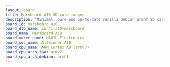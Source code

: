 ```yaml
---
layout: board
title: Marsboard A10 SD card images
description: "Minimal, pure and up-to-date vanilla Debian armhf SD card images for Marsboard A10 by HAOYU Electronics, SoC: Allwinner A10, CPU ISA: armv7"
board_id: marsboard_a10
board_dtb_name: sun4i-a10-marsboard
board_name: Marsboard A10
board_maker_name: HAOYU Electronics
board_soc_name: Allwinner A10
board_cpu_name: ARM Cortex A8 (armv7)
board_cpu_arch_isa: armv7
board_cpu_arch_debian: armhf
---
```

